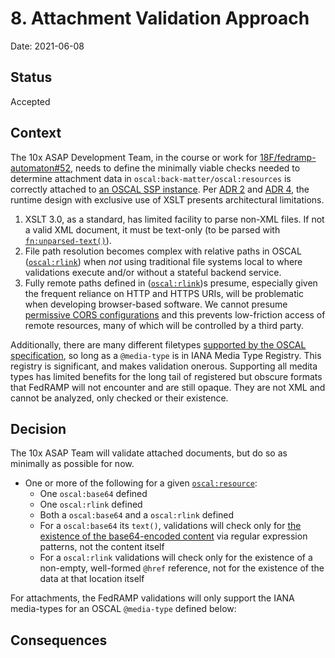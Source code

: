 # 8. Attachment Validation Approach

Date: 2021-06-08

## Status

Accepted

## Context

The 10x ASAP Development Team, in the course or work for [18F/fedramp-automaton#52](https://github.com/18F/fedramp-automation/issues/52), needs to define the minimally viable checks needed to determine attachment data in `oscal:back-matter/oscal:resources` is correctly attached to [an OSCAL SSP instance](https://pages.nist.gov/OSCAL/concepts/layer/implementation/ssp/). Per [ADR 2](./0002-xml-schematron-usage.md) and [ADR 4](./0004-xslt-function-library.md), the runtime design with exclusive use of XSLT presents architectural limitations.

1. XSLT 3.0, as a standard, has limited facility to parse non-XML files. If not a valid XML document, it must be text-only (to be parsed with [`fn:unparsed-text()`](https://www.w3.org/TR/xpath-functions-31/#func-unparsed-text)).
2. File path resolution becomes complex with relative paths in OSCAL ([`oscal:rlink`](https://pages.nist.gov/OSCAL/reference/latest/system-security-plan/xml-reference/#/system-security-plan/back-matter)) when _not_ using traditional file systems local to where validations execute and/or without a stateful backend service.
3. Fully remote paths defined in ([`oscal:rlink`](https://pages.nist.gov/OSCAL/reference/latest/system-security-plan/xml-reference/#/system-security-plan/back-matter))s presume, especially given the frequent reliance on HTTP and HTTPS URIs, will be problematic when developing browser-based software. We cannot presume [permissive CORS configurations](https://developer.mozilla.org/en-US/docs/Web/HTTP/CORS) and this prevents low-friction access of remote resources, many of which will be controlled by a third party.


Additionally, there are many different filetypes [supported by the OSCAL specification](https://pages.nist.gov/OSCAL/reference/latest/system-security-plan/json-reference/#/system-security-plan/back-matter/resources/rlinks/media-type), so long as a `@media-type` is in IANA Media Type Registry. This registry is significant, and makes validation onerous. Supporting all medita types has limited benefits for the long tail of registered but obscure formats that FedRAMP will not encounter and are still opaque. They are not XML and cannot be analyzed, only checked or their existence.

## Decision

The 10x ASAP Team will validate attached documents, but do so as minimally as possible for now.

- One or more of the following for a given [`oscal:resource`](https://pages.nist.gov/OSCAL/reference/latest/system-security-plan/json-reference/#/system-security-plan/back-matter/resources/):
  - One `oscal:base64` defined
  - One `oscal:rlink` defined
  - Both a `oscal:base64` and a `oscal:rlink` defined
  - For a `oscal:base64` its `text()`, validations will check only for [the existence of the base64-encoded content](https://datatracker.ietf.org/doc/html/rfc4648#page-5) via regular expression patterns, not the content itself
  - For a `oscal:rlink` validations will check only for the existence of a non-empty, well-formed `@href` reference, not for the existence of the data at that location itself

For attachments, the FedRAMP validations will only support the IANA media-types for an OSCAL `@media-type` defined below:

## Consequences
